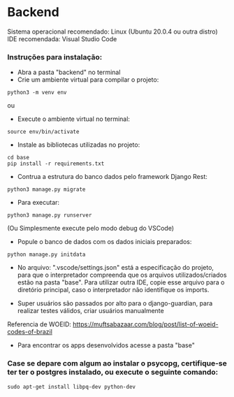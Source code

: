 # Backend

Sistema operacional recomendado: Linux (Ubuntu 20.0.4 ou outra distro)
IDE recomendada: Visual Studio Code

### Instruções para instalação:  

* Abra a pasta "backend" no terminal
* Crie um ambiente virtual para compilar o projeto: 
```
python3 -m venv env
```
ou
* Execute o ambiente virtual no terminal:
```
source env/bin/activate
```

* Instale as bibliotecas utilizadas no projeto: 
```
cd base
pip install -r requirements.txt
```

* Contrua a estrutura do banco dados pelo framework Django Rest:
```
python3 manage.py migrate
```

* Para executar:
```
python3 manage.py runserver
```
(Ou Simplesmente execute pelo modo debug do VSCode)  

* Popule o banco de dados com os dados iniciais preparados:
```
python manage.py initdata
```

* No arquivo: ".vscode/settings.json" está a especificação do projeto, para que o interpretador compreenda que os arquivos utilizados/criados estão na pasta "base". Para utilizar outra IDE, copie esse arquivo para o diretório principal, caso o interpretador não identifique os imports.  

* Super usuários são passados por alto para o django-guardian, para realizar testes válidos, criar usuários manualmente

Referencia de WOEID: https://muftsabazaar.com/blog/post/list-of-woeid-codes-of-brazil

* Para encontrar os apps desenvolvidos acesse a pasta "base"

### Case se depare com algum ao instalar o psycopg, certifique-se ter ter o postgres instalado, ou execute o seguinte comando:
```
sudo apt-get install libpq-dev python-dev
```
